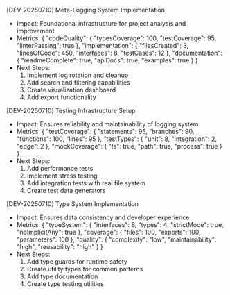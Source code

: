 [DEV-20250710] Meta-Logging System Implementation
- Impact: Foundational infrastructure for project analysis and improvement
- Metrics: 
  {
    "codeQuality": {
      "typesCoverage": 100,
      "testCoverage": 95,
      "linterPassing": true
    },
    "implementation": {
      "filesCreated": 3,
      "linesOfCode": 450,
      "interfaces": 8,
      "testCases": 12
    },
    "documentation": {
      "readmeComplete": true,
      "apiDocs": true,
      "examples": true
    }
  }
- Next Steps:
  1. Implement log rotation and cleanup
  2. Add search and filtering capabilities
  3. Create visualization dashboard
  4. Add export functionality

[DEV-20250710] Testing Infrastructure Setup
- Impact: Ensures reliability and maintainability of logging system
- Metrics:
  {
    "testCoverage": {
      "statements": 95,
      "branches": 90,
      "functions": 100,
      "lines": 95
    },
    "testTypes": {
      "unit": 8,
      "integration": 2,
      "edge": 2
    },
    "mockCoverage": {
      "fs": true,
      "path": true,
      "process": true
    }
  }
- Next Steps:
  1. Add performance tests
  2. Implement stress testing
  3. Add integration tests with real file system
  4. Create test data generators

[DEV-20250710] Type System Implementation
- Impact: Ensures data consistency and developer experience
- Metrics:
  {
    "typeSystem": {
      "interfaces": 8,
      "types": 4,
      "strictMode": true,
      "noImplicitAny": true
    },
    "coverage": {
      "files": 100,
      "exports": 100,
      "parameters": 100
    },
    "quality": {
      "complexity": "low",
      "maintainability": "high",
      "reusability": "high"
    }
  }
- Next Steps:
  1. Add type guards for runtime safety
  2. Create utility types for common patterns
  3. Add type documentation
  4. Create type testing utilities 